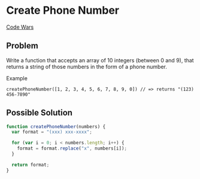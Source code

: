 # Create Phone Number

[Code Wars](https://www.codewars.com/kata/525f50e3b73515a6db000b83)

## Problem

Write a function that accepts an array of 10 integers (between 0 and 9), that returns a string of those numbers in the form of a phone number.

Example

```
createPhoneNumber([1, 2, 3, 4, 5, 6, 7, 8, 9, 0]) // => returns "(123) 456-7890"
```

## Possible Solution

```js
function createPhoneNumber(numbers) {
  var format = "(xxx) xxx-xxxx";

  for (var i = 0; i < numbers.length; i++) {
    format = format.replace("x", numbers[i]);
  }

  return format;
}
```
